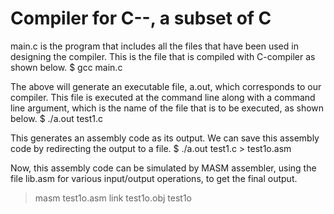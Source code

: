 # Compiler for C--, a subset of C

main.c is the program that includes all the files that have been used in
designing the compiler. This is the file that is compiled with C-compiler
as shown below.
$ gcc main.c

The above will generate an executable file, a.out, which
corresponds to our compiler. This file is executed at the command
line along with a command line argument, which is the name of the
file that is to be executed, as shown below.
$ ./a.out test1.c

This generates an assembly code as its output. We can save
this assembly code by redirecting the output to a file.
$ ./a.out test1.c > test1o.asm

Now, this assembly code can be simulated by MASM assembler,
using the file lib.asm for various input/output
operations, to get the final output.
>masm test1o.asm
>link test1o.obj
>test1o

